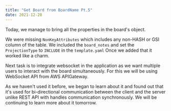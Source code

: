 ```yaml
---
title: "Get Board from BoardName Pt.5"
date: 2021-12-28
---
```


Today, we manage to bring all the properties in the board's object. 

We were missing `NonKeyAttributes` which includes any non-HASH or GSI column of the table. We included the `board_notes` and set the `ProjectionType` to `INCLUDE` in the `template.yaml` Once we added that it worked like a charm.

Next task is to integrate websocket in the application as we want multiple users to interact with the board simultaneously. For this we will be using WebSocket API from AWS APIGateway. 

As we haven't used it before, we began to learn about it and found out that it's used for bi-directional communication between the client and the server unlike REST API with handles communication synchronously. We will be continuing to learn more about it tomorrow.